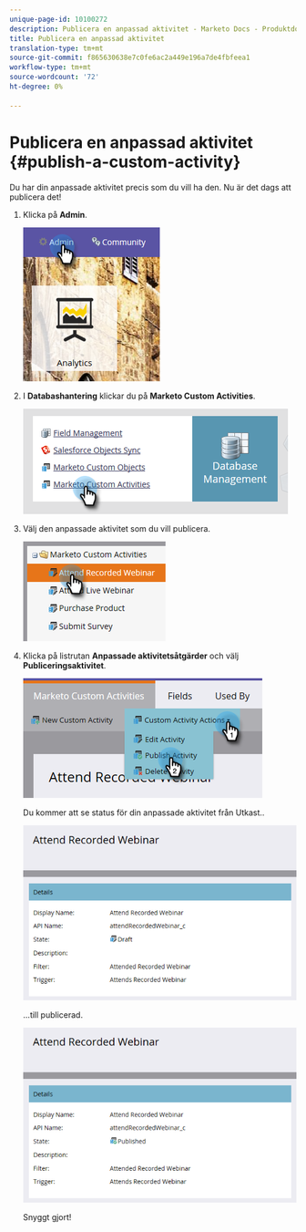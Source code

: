 ```yaml
---
unique-page-id: 10100272
description: Publicera en anpassad aktivitet - Marketo Docs - Produktdokumentation
title: Publicera en anpassad aktivitet
translation-type: tm+mt
source-git-commit: f865630638e7c0fe6ac2a449e196a7de4fbfeea1
workflow-type: tm+mt
source-wordcount: '72'
ht-degree: 0%

---
```



# Publicera en anpassad aktivitet {#publish-a-custom-activity}

Du har din anpassade aktivitet precis som du vill ha den. Nu är det dags att publicera det!

1. Klicka på **Admin**.

   ![](assets/one-2.png)

1. I **Databashantering** klickar du på **Marketo Custom Activities**.

   ![](assets/two-2.png)

1. Välj den anpassade aktivitet som du vill publicera.

   ![](assets/three-2.png)

1. Klicka på listrutan **Anpassade aktivitetsåtgärder** och välj **Publiceringsaktivitet**.

   ![](assets/four-2.png)

   Du kommer att se status för din anpassade aktivitet från Utkast..

   ![](assets/five-2.png)

   ...till publicerad.

   ![](assets/six-2.png)

   Snyggt gjort!

